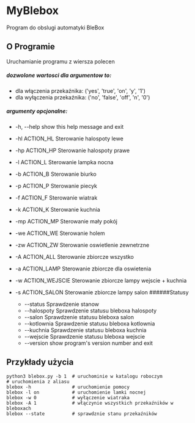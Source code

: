 # MyBlebox
Program do obslugi automatyki BleBox <br />

## O Programie
Uruchamianie programu z wiersza polecen <br />

##### dozwolone wartosci dla argumentow to:
* dla włączenia przekaźnika: ('yes', 'true', 'on', 'y', '1')
* dla wyłączenia przekaźnika:  ('no', 'false', 'off', 'n', '0')
    
##### argumenty opcjonalne:
*  -h, --help         show this help message and exit
*  -hl ACTION_HL      Sterowanie halospoty lewe
*  -hp ACTION_HP      Sterowanie halospoty prawe
*  -l ACTION_L        Sterowanie lampka nocna
*  -b ACTION_B        Sterowanie biurko
*  -p ACTION_P        Sterowanie piecyk
*  -f ACTION_F        Sterowanie wiatrak
*  -k ACTION_K        Sterowanie kuchnia
*  -mp ACTION_MP      Sterowanie mały pokój
*  -we ACTION_WE      Sterowanie holem
*  -zw ACTION_ZW      Sterowanie oswietlenie zewnetrzne
*  -A ACTION_ALL      Sterowanie zbiorcze wszystko
*  -a ACTION_LAMP     Sterowanie zbiorcze dla oswietenia
*  -w ACTION_WEJSCIE  Sterowanie zbiorcze lampy wejscie + kuchnia
*  -s ACTION_SALON    Sterowanie zbiorcze lampy salon
######Statusy
    
   *  --status           Sprawdzenie stanow
   *  --halospoty        Sprawdzenie statusu bleboxa halospoty
   *  --salon            Sprawdzenie statusu bleboxa salon
   *  --kotlownia        Sprawdzenie statusu bleboxa kotlownia
   *  --kuchnia          Sprawdzenie statusu bleboxa kuchnia
   *  --wejscie          Sprawdzenie statusu bleboxa wejscie
   *  --version          show program's version number and exit


## Przykłady użycia
  
```
python3 blebox.py -b 1  # uruchominie w katalogu roboczym
# uruchomienia z aliasu
blebox -h               # uruchomienie pomocy
blebox -l on            # uruchomienie lamki nocnej
blebox -w 0             # wyłączenie wiatraka 
blebox -A 1             # włączynie wszystkich przekaźników w bleboxach
blebox --state          # sprawdznie stanu przekaźników
```
